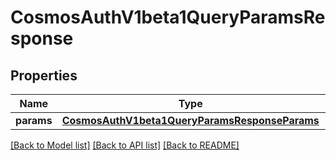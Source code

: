 # CosmosAuthV1beta1QueryParamsResponse

## Properties
Name | Type | Description | Notes
------------ | ------------- | ------------- | -------------
**params** | [**CosmosAuthV1beta1QueryParamsResponseParams**](CosmosAuthV1beta1QueryParamsResponseParams.md) |  | [optional] 

[[Back to Model list]](../README.md#documentation-for-models) [[Back to API list]](../README.md#documentation-for-api-endpoints) [[Back to README]](../README.md)

